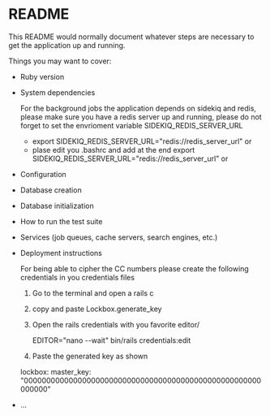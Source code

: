 # README

This README would normally document whatever steps are necessary to get the
application up and running.

Things you may want to cover:

* Ruby version

* System dependencies

  For the background jobs the application depends on sidekiq and redis, please
  make sure you have a redis server up and running, please do not forget to set
  the envrioment variable SIDEKIQ_REDIS_SERVER_URL

    * export SIDEKIQ_REDIS_SERVER_URL="redis://redis_server_url" or
    * plase edit you .bashrc and add at the end export SIDEKIQ_REDIS_SERVER_URL="redis://redis_server_url" or

* Configuration

* Database creation

* Database initialization

* How to run the test suite

* Services (job queues, cache servers, search engines, etc.)

* Deployment instructions

  For being able to cipher the CC numbers please create the following
  credentials in you credentials files

  1. Go to the terminal and open a rails c
  2. copy and paste Lockbox.generate_key
  3. Open the rails credentials with you favorite editor/

      EDITOR="nano --wait" bin/rails credentials:edit

  4. Paste the generated key as shown

    lockbox:
      master_key: "00000000000000000000000000000000000000000000000000000000000"

* ...
